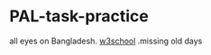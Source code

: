 # PAL-task-practice
all eyes on Bangladesh.
[w3school](https://www.w3schools.com/)
.missing old days

